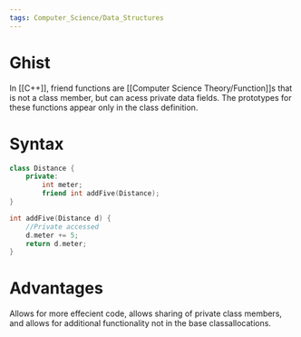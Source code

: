 ```yaml
---
tags: Computer_Science/Data_Structures
---
```


# Ghist

In [[C++]], friend functions are [[Computer Science Theory/Function]]s that is not a class member, but can acess private data fields. The prototypes for these functions appear only in the class definition.

# Syntax

```C++
class Distance {
	private:
		int meter;
		friend int addFive(Distance);
}

int addFive(Distance d) {
	//Private accessed
	d.meter += 5;
	return d.meter;
}
```

# Advantages

Allows for more effecient code, allows sharing of private class members, and allows for additional functionality not in the base classallocations.